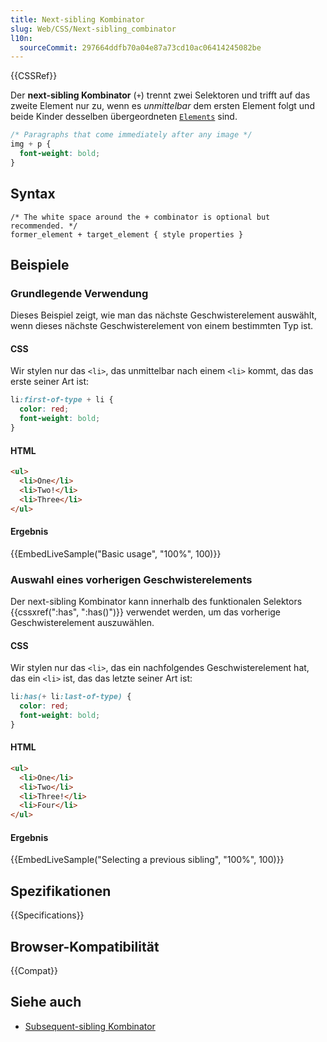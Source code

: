 ```yaml
---
title: Next-sibling Kombinator
slug: Web/CSS/Next-sibling_combinator
l10n:
  sourceCommit: 297664ddfb70a04e87a73cd10ac06414245082be
---
```


{{CSSRef}}

Der **next-sibling Kombinator** (`+`) trennt zwei Selektoren und trifft auf das zweite Element nur zu, wenn es _unmittelbar_ dem ersten Element folgt und beide Kinder desselben übergeordneten [`Elements`](/de/docs/Web/API/Element) sind.

```css
/* Paragraphs that come immediately after any image */
img + p {
  font-weight: bold;
}
```

## Syntax

```css-nolint
/* The white space around the + combinator is optional but recommended. */
former_element + target_element { style properties }
```

## Beispiele

### Grundlegende Verwendung

Dieses Beispiel zeigt, wie man das nächste Geschwisterelement auswählt, wenn dieses nächste Geschwisterelement von einem bestimmten Typ ist.

#### CSS

Wir stylen nur das `<li>`, das unmittelbar nach einem `<li>` kommt, das das erste seiner Art ist:

```css
li:first-of-type + li {
  color: red;
  font-weight: bold;
}
```

#### HTML

```html
<ul>
  <li>One</li>
  <li>Two!</li>
  <li>Three</li>
</ul>
```

#### Ergebnis

{{EmbedLiveSample("Basic usage", "100%", 100)}}

### Auswahl eines vorherigen Geschwisterelements

Der next-sibling Kombinator kann innerhalb des funktionalen Selektors {{cssxref(":has", ":has()")}} verwendet werden, um das vorherige Geschwisterelement auszuwählen.

#### CSS

Wir stylen nur das `<li>`, das ein nachfolgendes Geschwisterelement hat, das ein `<li>` ist, das das letzte seiner Art ist:

```css
li:has(+ li:last-of-type) {
  color: red;
  font-weight: bold;
}
```

#### HTML

```html
<ul>
  <li>One</li>
  <li>Two</li>
  <li>Three!</li>
  <li>Four</li>
</ul>
```

#### Ergebnis

{{EmbedLiveSample("Selecting a previous sibling", "100%", 100)}}

## Spezifikationen

{{Specifications}}

## Browser-Kompatibilität

{{Compat}}

## Siehe auch

- [Subsequent-sibling Kombinator](/de/docs/Web/CSS/Subsequent-sibling_combinator)
